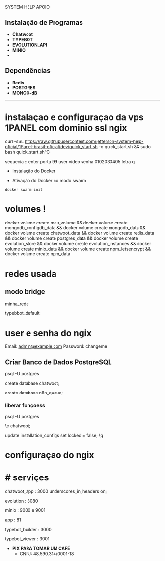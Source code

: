 SYSTEM HELP APOIO 

## Instalação de Programas

- **Chatwoot**
- **TYPEBOT**
- **EVOLUTION_API**
- **MINIO**
-


## Dependências

- **Redis**
- **POSTGRES**
- **MONGO-dB**

---
# instalaçao e configuraçao da vps  1PANEL com dominio ssl  ngix

curl -sSL https://raw.githubusercontent.com/jefferson-system-help-oficial/1Panel-brasil-oficial/dev/quick_start.sh -o quick_start.sh && sudo bash quick_start.sh^C
 
 sequecia :: enter 
  porta  99
  user    video 
  senha   0102030405
  letra q



  - Instalação do Docker
   
 
   - Ativação do Docker no modo swarm
    
    docker swarm init




# volumes ! 

docker volume create meu_volume && docker volume create mongodb_configdb_data && docker volume create mongodb_data && docker volume create chatwoot_data && docker volume create redis_data && docker volume create postgres_data && docker volume create evolution_store && docker volume create evolution_instances && docker volume create minio_data && docker volume create npm_letsencrypt && docker volume create npm_data


# redes usada
  ## modo bridge

minha_rede

typebbot_default




# user e senha do ngix 


Email:    admin@example.com
Password: changeme


## Criar Banco de Dados PostgreSQL




psql -U postgres

create database chatwoot;

create database n8n_queue;

### liberar funçoess

psql -U postgres

\c chatwoot;

update installation_configs set locked = false;
\q


# configuraçao do ngix 

 # # serviçes 

 chatwoot_app    : 3000 underscores_in_headers on; 
 
 evolution       : 8080

 minio           : 9000 e 9001 

 app             : 81

 typebot_builder : 3000

 typebot_viewer  : 3001



- **PIX PARA TOMAR UM CAFÉ**
  - CNPJ: 48.590.314/0001-18 
